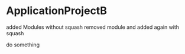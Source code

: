 # ApplicationProjectB
added Modules without squash
removed module and added again with squash

do something
